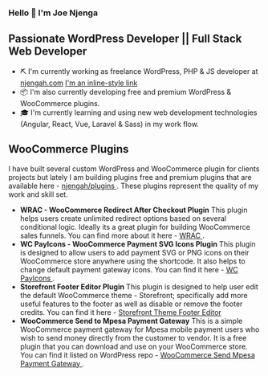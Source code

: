 ### Hello 👋 I'm Joe Njenga

## Passionate WordPress Developer || Full Stack Web Developer

* ⛏ I'm currently working as freelance WordPress, PHP & JS developer at [njengah.com](https://njengah.com) [I'm an inline-style link](www.google.com)
* 📦 I'm also currently developing free and premium WordPress & WooCommerce plugins.  
* 🎓 I'm currently learning and using new web development technologies (Angular, React, Vue, Laravel & Sass) in my work flow. 

## WooCommerce Plugins
I have built several custom WordPress and WooCommerce plugin for clients projects but lately I am building plugins free and premium plugins that are available here - [njengah/plugins ](njengah.com/plugins). These plugins represent the quality of my work and skill set. 

* **WRAC - WooCommerce Redirect After Checkout Plugin** This plugin helps users create unlimited redirect options based on several conditional logic. Ideally its a great plugin for building WooCommerce sales funnels. You can find more about it here - [WRAC ](https://njengah.com/plugins/woocommerce-checkout-redirect-plugin).
* **WC PayIcons - WooCommerce Payment SVG Icons Plugin** This plugin is designed to allow users to add payment SVG or PNG icons on their WooCommerce store anywhere using the shortcode. It also helps to change default payment gateway icons. You can find it here - [WC PayIcons ](https://njengah.com/plugins).
* **Storefront Footer Editor Plugin** This plugin is designed to help user edit the default WooCommerce theme - Storefront; specifically add more useful features to the footer as well as disable or remove the footer credits. You can find it here - [Storefront Theme Footer Editor](https://njengah.com/plugins/storefront-footer-editor-plugin/)
* **WooCommerce Send to Mpesa Payment Gateway** This is a simple WooCommerce payment gateway for Mpesa mobile payment users who wish to send money directly from the customer to vendor. It is a free plugin that you can download and use on your WooCommerce store. You can find it listed on WordPress repo - [WooCommerce Send Mpesa Payment Gateway ](https://wordpress.org/plugins/send-to-mpesa-payment-gateway/).

